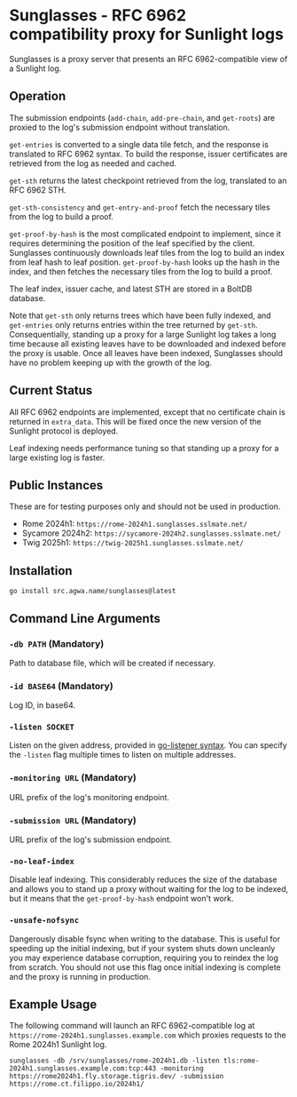 # Sunglasses - RFC 6962 compatibility proxy for Sunlight logs

Sunglasses is a proxy server that presents an RFC 6962-compatible view of a Sunlight log.

## Operation

The submission endpoints (`add-chain`, `add-pre-chain`, and `get-roots`) are proxied to the log's submission endpoint without translation.

`get-entries` is converted to a single data tile fetch, and the response is translated to RFC 6962 syntax.  To build the response, issuer certificates are retrieved from the log as needed and cached.

`get-sth` returns the latest checkpoint retrieved from the log, translated to an RFC 6962 STH.

`get-sth-consistency` and `get-entry-and-proof` fetch the necessary tiles from the log to build a proof.

`get-proof-by-hash` is the most complicated endpoint to implement, since it requires determining the position of the leaf specified by the client.  Sunglasses continuously downloads leaf tiles from the log to build an index from leaf hash to leaf position.  `get-proof-by-hash` looks up the hash in the index, and then fetches the necessary tiles from the log to build a proof.

The leaf index, issuer cache, and latest STH are stored in a BoltDB database.

Note that `get-sth` only returns trees which have been fully indexed, and `get-entries` only returns entries within the tree returned by `get-sth`.  Consequentially, standing up a proxy for a large Sunlight log takes a long time because all existing leaves have to be downloaded and indexed before the proxy is usable.  Once all leaves have been indexed, Sunglasses should have no problem keeping up with the growth of the log.

## Current Status

All RFC 6962 endpoints are implemented, except that no certificate chain is returned in `extra_data`.  This will be fixed once the new version of the Sunlight protocol is deployed.

Leaf indexing needs performance tuning so that standing up a proxy for a large existing log is faster.

## Public Instances

These are for testing purposes only and should not be used in production.

* Rome 2024h1: `https://rome-2024h1.sunglasses.sslmate.net/`
* Sycamore 2024h2: `https://sycamore-2024h2.sunglasses.sslmate.net/`
* Twig 2025h1: `https://twig-2025h1.sunglasses.sslmate.net/`

## Installation

```
go install src.agwa.name/sunglasses@latest
```

## Command Line Arguments

### `-db PATH` (Mandatory)

Path to database file, which will be created if necessary.

### `-id BASE64` (Mandatory)

Log ID, in base64.

### `-listen SOCKET`

Listen on the given address, provided in [go-listener syntax](https://pkg.go.dev/src.agwa.name/go-listener#readme-listener-syntax).  You can specify the `-listen` flag multiple times to listen on multiple addresses.

### `-monitoring URL` (Mandatory)

URL prefix of the log's monitoring endpoint.

### `-submission URL` (Mandatory)

URL prefix of the log's submission endpoint.

### `-no-leaf-index`

Disable leaf indexing.  This considerably reduces the size of the database and allows you to stand up a proxy without waiting for the log to be indexed, but it means that the `get-proof-by-hash` endpoint won't work.

### `-unsafe-nofsync`

Dangerously disable fsync when writing to the database.  This is useful for speeding up the initial indexing, but if your system shuts down uncleanly you may experience database corruption, requiring you to reindex the log from scratch.  You should not use this flag once initial indexing is complete and the proxy is running in production.

## Example Usage

The following command will launch an RFC 6962-compatible log at `https://rome-2024h1.sunglasses.example.com` which proxies requests to the Rome 2024h1 Sunlight log.

```
sunglasses -db /srv/sunglasses/rome-2024h1.db -listen tls:rome-2024h1.sunglasses.example.com:tcp:443 -monitoring https://rome2024h1.fly.storage.tigris.dev/ -submission https://rome.ct.filippo.io/2024h1/
```
